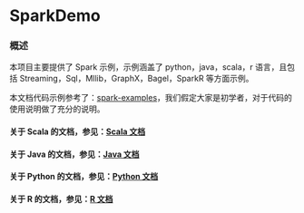 SparkDemo
====

### 概述
本项目主要提供了 Spark 示例，示例涵盖了 python，java，scala，r 语言，且包括 Streaming，Sql，Mllib，GraphX，Bagel，SparkR 等方面示例。

本文档代码示例参考了：[spark-examples](https://github.com/apache/spark/tree/master/examples)，我们假定大家是初学者，对于代码的使用说明做了充分的说明。

#### 关于 Scala 的文档，参见：[Scala 文档](/docs/README_SCALA.md)
#### 关于 Java 的文档，参见：[Java 文档](/docs/README_JAVA.md)
#### 关于 Python 的文档，参见：[Python 文档](/src/main/python/README.md)
#### 关于 R 的文档，参见：[R 文档](/src/main/r/README.md)